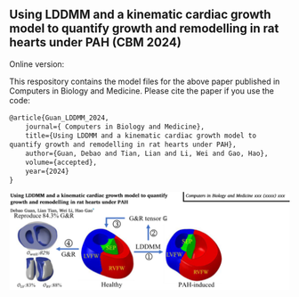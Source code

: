 ## Using LDDMM and a kinematic cardiac growth model to quantify growth and remodelling in rat hearts under PAH (CBM 2024)

Online version: 

This respository contains the model files for the above paper published in Computers in Biology and Medicine. Please cite the paper if you use the code:

```
@article{Guan_LDDMM_2024,
	journal={ Computers in Biology and Medicine},
	title={Using LDDMM and a kinematic cardiac growth model to quantify growth and remodelling in rat hearts under PAH},
	author={Guan, Debao and Tian, Lian and Li, Wei and Gao, Hao},
	volume={accepted},
    year={2024}
}
```

![G&R in rat heart under PAH](abstractGraphic.png)